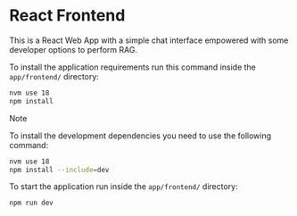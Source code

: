 # React Frontend

This is a React Web App with a simple chat interface empowered with some developer options to perform RAG.

To install the application requirements run this command inside the `app/frontend/` directory:

```bash
nvm use 18
npm install
```

> [!NOTE]
> To install the development dependencies you need to use the following command:
>
> ```bash
> nvm use 18
> npm install --include=dev
> ```
>

To start the application run inside the `app/frontend/` directory:

```bash
npm run dev
```
